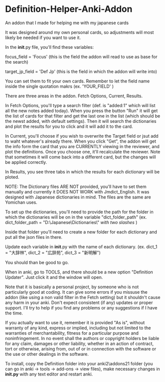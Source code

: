 # Definition-Helper-Anki-Addon
An addon that I made for helping me with my japanese cards

It was designed around my own personal cards, so adjustments will most likely be needed if you want to use it.

In the __init__.py file, you'll find these variables:

focus_field = 'Focus'  (this is the field the addon will read to use as base for the search)

target_jp_field = 'Def Jp'  (this is the field in which the addon will write into)

You can set them to fit your own cards. Remember to let the field name inside the single quotation makrs (ex. 'YOUR_FIELD' )

There are three areas in the addon. Fetch Options, Current, Results.

In Fetch Options, you'll type a search filter (def. is "added:1" which will list all the new notes added today). When you press the button "Run" it will get the list of cards for that filter and get the last one in the list (which should be the newst added, with default settings). Then it will search the dictionaries and plot the results for you to click and it will add it to the card. 

In Current, you'll choose if you wish to overwrite the Target field or jsut add to waht whatever's already there. When you click "Get", the addon will get the info form the card that you are CURRENTLY viewing in the reviewer, and plot the definitions. Once you choose one, it'll recalculate the reviewer. Note that sometimes it will come back into a different card, but the changes will be applied correctly.

In Results, you see three tabs in which the results for each dictionary will be ploted.

NOTE: The Dictionary files ARE NOT provided, you'll have to set them manually and currently it DOES NOT WORK with Jmdict_English. It was designed with Japanese dictionaries in mind. The files are the same are Yomichan uses.

To set up the dictionaries, you'll need to provide the path for the folder in which the dictionaries will be on in the variable "dict_folder_path" (ex. dict_folder_path = "D:\\Japanese\\Dictionaries\\"  *with two slashes* )

Inside that folder you'll need to create a new folder for each dictionary and put all the json files in there. 

Update each variable in __init__.py with the name of each dictionary. (ex. dict_1 = "大辞林", dict_2 = "広辞苑", dict_3 = "新明解")

You should than be good to go.

When in anki, go to TOOLS, and there should be a new option "Definition Updater". Just click it and the window will open.

Note that it is basically a personal project, by someone who is not particularly good at coding. It can give some errors if you missuse the addon (like using a non valid filter in the Fetch setting) but it shouldn't cause any harm in your anki. Don't expect consistent (if any) updates or proper support. I'll try to help if you find any problems or any suggestions if I have the time.

If you actually want to use it, remember it is provided "As is", without warranty of any kind, express or implied, including but not limited to the warranties of merchantability, fitness for a particular purpose and noninfringement. In no event shall the authors or copyright holders be liable for any claim, damages or other liability, whether in an action of contract, tort or otherwise, arising from, out of or in connection with the software or the use or other dealings in the software.

To install, copy the Definition folder into your anki2\addons21 folder (you can go in anki -> tools -> add-ons -> view files), make necessary changes in __init.py__ with any text editor and restart anki.
